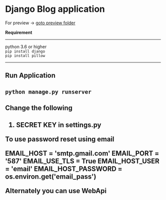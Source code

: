 # Django Blog application

For preview -> [goto preview folder](preview/)

**Requirement**<br><hr>
python 3.6 or higher<br>
`pip install django`<br>
`pip install pillow`
<hr>

<h2>Run Application<h2>
  
  `python manage.py runserver`

<h2>Change the following<h2>

1. SECRET KEY in settings.py

**To use password reset using email**

EMAIL_HOST = 'smtp.gmail.com'
EMAIL_PORT = '587'
EMAIL_USE_TLS = True
EMAIL_HOST_USER = 'email'
EMAIL_HOST_PASSWORD = os.environ.get('email_pass')

**Alternately you can use WebApi**
